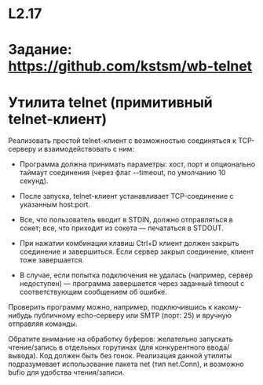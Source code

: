 # L2.17

# Задание: https://github.com/kstsm/wb-telnet

# Утилита telnet (примитивный telnet-клиент)
Реализовать простой telnet-клиент с возможностью соединяться к TCP-серверу и взаимодействовать с ним:

- Программа должна принимать параметры: хост, порт и опционально таймаут соединения (через флаг --timeout, по умолчанию 10 секунд).

- После запуска, telnet-клиент устанавливает TCP-соединение с указанным host:port.

- Все, что пользователь вводит в STDIN, должно отправляться в сокет; все, что приходит из сокета — печататься в STDOUT.

- При нажатии комбинации клавиш Ctrl+D клиент должен закрыть соединение и завершиться. Если сервер закрыл соединение, клиент тоже завершается.

- В случае, если попытка подключения не удалась (например, сервер недоступен) — программа завершается через заданный timeout с соответствующим сообщением об ошибке.

Проверить программу можно, например, подключившись к какому-нибудь публичному echo-серверу или SMTP (порт: 25) и вручную отправляя команды.

Обратите внимание на обработку буферов: желательно запускать чтение/запись в отдельных горутинах (для конкурентного ввода/вывода). Код должен быть без гонок. Реализация данной утилиты подразумевает использование пакета net (тип net.Conn), и возможно bufio для удобства чтения/записи.